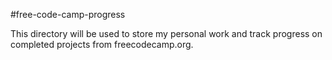 #free-code-camp-progress

This directory will be used to store my personal work and track progress on completed projects from freecodecamp.org.